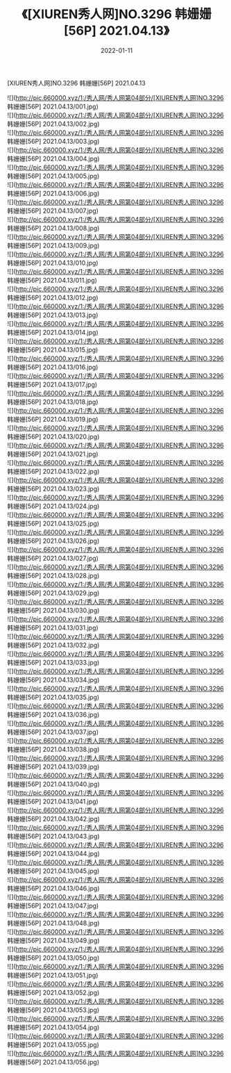 ﻿---
layout: post
title:  《[XIUREN秀人网]NO.3296 韩姗姗[56P] 2021.04.13》
date:   2022-01-11
img: http://pic.660000.xyz/1:/秀人网/秀人网第04部分/[XIUREN秀人网]NO.3296 韩姗姗[56P] 2021.04.13/000.jpg
categories: [美女, 清纯, 唯美]
---

[XIUREN秀人网]NO.3296 韩姗姗[56P] 2021.04.13

 ![](http://pic.660000.xyz/1:/秀人网/秀人网第04部分/[XIUREN秀人网]NO.3296 韩姗姗[56P] 2021.04.13/001.jpg) <br>![](http://pic.660000.xyz/1:/秀人网/秀人网第04部分/[XIUREN秀人网]NO.3296 韩姗姗[56P] 2021.04.13/002.jpg) <br>![](http://pic.660000.xyz/1:/秀人网/秀人网第04部分/[XIUREN秀人网]NO.3296 韩姗姗[56P] 2021.04.13/003.jpg) <br>![](http://pic.660000.xyz/1:/秀人网/秀人网第04部分/[XIUREN秀人网]NO.3296 韩姗姗[56P] 2021.04.13/004.jpg) <br>![](http://pic.660000.xyz/1:/秀人网/秀人网第04部分/[XIUREN秀人网]NO.3296 韩姗姗[56P] 2021.04.13/005.jpg) <br>![](http://pic.660000.xyz/1:/秀人网/秀人网第04部分/[XIUREN秀人网]NO.3296 韩姗姗[56P] 2021.04.13/006.jpg) <br>![](http://pic.660000.xyz/1:/秀人网/秀人网第04部分/[XIUREN秀人网]NO.3296 韩姗姗[56P] 2021.04.13/007.jpg) <br>![](http://pic.660000.xyz/1:/秀人网/秀人网第04部分/[XIUREN秀人网]NO.3296 韩姗姗[56P] 2021.04.13/008.jpg) <br>![](http://pic.660000.xyz/1:/秀人网/秀人网第04部分/[XIUREN秀人网]NO.3296 韩姗姗[56P] 2021.04.13/009.jpg) <br>![](http://pic.660000.xyz/1:/秀人网/秀人网第04部分/[XIUREN秀人网]NO.3296 韩姗姗[56P] 2021.04.13/010.jpg) <br>![](http://pic.660000.xyz/1:/秀人网/秀人网第04部分/[XIUREN秀人网]NO.3296 韩姗姗[56P] 2021.04.13/011.jpg) <br>![](http://pic.660000.xyz/1:/秀人网/秀人网第04部分/[XIUREN秀人网]NO.3296 韩姗姗[56P] 2021.04.13/012.jpg) <br>![](http://pic.660000.xyz/1:/秀人网/秀人网第04部分/[XIUREN秀人网]NO.3296 韩姗姗[56P] 2021.04.13/013.jpg) <br>![](http://pic.660000.xyz/1:/秀人网/秀人网第04部分/[XIUREN秀人网]NO.3296 韩姗姗[56P] 2021.04.13/014.jpg) <br>![](http://pic.660000.xyz/1:/秀人网/秀人网第04部分/[XIUREN秀人网]NO.3296 韩姗姗[56P] 2021.04.13/015.jpg) <br>![](http://pic.660000.xyz/1:/秀人网/秀人网第04部分/[XIUREN秀人网]NO.3296 韩姗姗[56P] 2021.04.13/016.jpg) <br>![](http://pic.660000.xyz/1:/秀人网/秀人网第04部分/[XIUREN秀人网]NO.3296 韩姗姗[56P] 2021.04.13/017.jpg) <br>![](http://pic.660000.xyz/1:/秀人网/秀人网第04部分/[XIUREN秀人网]NO.3296 韩姗姗[56P] 2021.04.13/018.jpg) <br>![](http://pic.660000.xyz/1:/秀人网/秀人网第04部分/[XIUREN秀人网]NO.3296 韩姗姗[56P] 2021.04.13/019.jpg) <br>![](http://pic.660000.xyz/1:/秀人网/秀人网第04部分/[XIUREN秀人网]NO.3296 韩姗姗[56P] 2021.04.13/020.jpg) <br>![](http://pic.660000.xyz/1:/秀人网/秀人网第04部分/[XIUREN秀人网]NO.3296 韩姗姗[56P] 2021.04.13/021.jpg) <br>![](http://pic.660000.xyz/1:/秀人网/秀人网第04部分/[XIUREN秀人网]NO.3296 韩姗姗[56P] 2021.04.13/022.jpg) <br>![](http://pic.660000.xyz/1:/秀人网/秀人网第04部分/[XIUREN秀人网]NO.3296 韩姗姗[56P] 2021.04.13/023.jpg) <br>![](http://pic.660000.xyz/1:/秀人网/秀人网第04部分/[XIUREN秀人网]NO.3296 韩姗姗[56P] 2021.04.13/024.jpg) <br>![](http://pic.660000.xyz/1:/秀人网/秀人网第04部分/[XIUREN秀人网]NO.3296 韩姗姗[56P] 2021.04.13/025.jpg) <br>![](http://pic.660000.xyz/1:/秀人网/秀人网第04部分/[XIUREN秀人网]NO.3296 韩姗姗[56P] 2021.04.13/026.jpg) <br>![](http://pic.660000.xyz/1:/秀人网/秀人网第04部分/[XIUREN秀人网]NO.3296 韩姗姗[56P] 2021.04.13/027.jpg) <br>![](http://pic.660000.xyz/1:/秀人网/秀人网第04部分/[XIUREN秀人网]NO.3296 韩姗姗[56P] 2021.04.13/028.jpg) <br>![](http://pic.660000.xyz/1:/秀人网/秀人网第04部分/[XIUREN秀人网]NO.3296 韩姗姗[56P] 2021.04.13/029.jpg) <br>![](http://pic.660000.xyz/1:/秀人网/秀人网第04部分/[XIUREN秀人网]NO.3296 韩姗姗[56P] 2021.04.13/030.jpg) <br>![](http://pic.660000.xyz/1:/秀人网/秀人网第04部分/[XIUREN秀人网]NO.3296 韩姗姗[56P] 2021.04.13/031.jpg) <br>![](http://pic.660000.xyz/1:/秀人网/秀人网第04部分/[XIUREN秀人网]NO.3296 韩姗姗[56P] 2021.04.13/032.jpg) <br>![](http://pic.660000.xyz/1:/秀人网/秀人网第04部分/[XIUREN秀人网]NO.3296 韩姗姗[56P] 2021.04.13/033.jpg) <br>![](http://pic.660000.xyz/1:/秀人网/秀人网第04部分/[XIUREN秀人网]NO.3296 韩姗姗[56P] 2021.04.13/034.jpg) <br>![](http://pic.660000.xyz/1:/秀人网/秀人网第04部分/[XIUREN秀人网]NO.3296 韩姗姗[56P] 2021.04.13/035.jpg) <br>![](http://pic.660000.xyz/1:/秀人网/秀人网第04部分/[XIUREN秀人网]NO.3296 韩姗姗[56P] 2021.04.13/036.jpg) <br>![](http://pic.660000.xyz/1:/秀人网/秀人网第04部分/[XIUREN秀人网]NO.3296 韩姗姗[56P] 2021.04.13/037.jpg) <br>![](http://pic.660000.xyz/1:/秀人网/秀人网第04部分/[XIUREN秀人网]NO.3296 韩姗姗[56P] 2021.04.13/038.jpg) <br>![](http://pic.660000.xyz/1:/秀人网/秀人网第04部分/[XIUREN秀人网]NO.3296 韩姗姗[56P] 2021.04.13/039.jpg) <br>![](http://pic.660000.xyz/1:/秀人网/秀人网第04部分/[XIUREN秀人网]NO.3296 韩姗姗[56P] 2021.04.13/040.jpg) <br>![](http://pic.660000.xyz/1:/秀人网/秀人网第04部分/[XIUREN秀人网]NO.3296 韩姗姗[56P] 2021.04.13/041.jpg) <br>![](http://pic.660000.xyz/1:/秀人网/秀人网第04部分/[XIUREN秀人网]NO.3296 韩姗姗[56P] 2021.04.13/042.jpg) <br>![](http://pic.660000.xyz/1:/秀人网/秀人网第04部分/[XIUREN秀人网]NO.3296 韩姗姗[56P] 2021.04.13/043.jpg) <br>![](http://pic.660000.xyz/1:/秀人网/秀人网第04部分/[XIUREN秀人网]NO.3296 韩姗姗[56P] 2021.04.13/044.jpg) <br>![](http://pic.660000.xyz/1:/秀人网/秀人网第04部分/[XIUREN秀人网]NO.3296 韩姗姗[56P] 2021.04.13/045.jpg) <br>![](http://pic.660000.xyz/1:/秀人网/秀人网第04部分/[XIUREN秀人网]NO.3296 韩姗姗[56P] 2021.04.13/046.jpg) <br>![](http://pic.660000.xyz/1:/秀人网/秀人网第04部分/[XIUREN秀人网]NO.3296 韩姗姗[56P] 2021.04.13/047.jpg) <br>![](http://pic.660000.xyz/1:/秀人网/秀人网第04部分/[XIUREN秀人网]NO.3296 韩姗姗[56P] 2021.04.13/048.jpg) <br>![](http://pic.660000.xyz/1:/秀人网/秀人网第04部分/[XIUREN秀人网]NO.3296 韩姗姗[56P] 2021.04.13/049.jpg) <br>![](http://pic.660000.xyz/1:/秀人网/秀人网第04部分/[XIUREN秀人网]NO.3296 韩姗姗[56P] 2021.04.13/050.jpg) <br>![](http://pic.660000.xyz/1:/秀人网/秀人网第04部分/[XIUREN秀人网]NO.3296 韩姗姗[56P] 2021.04.13/051.jpg) <br>![](http://pic.660000.xyz/1:/秀人网/秀人网第04部分/[XIUREN秀人网]NO.3296 韩姗姗[56P] 2021.04.13/052.jpg) <br>![](http://pic.660000.xyz/1:/秀人网/秀人网第04部分/[XIUREN秀人网]NO.3296 韩姗姗[56P] 2021.04.13/053.jpg) <br>![](http://pic.660000.xyz/1:/秀人网/秀人网第04部分/[XIUREN秀人网]NO.3296 韩姗姗[56P] 2021.04.13/054.jpg) <br>![](http://pic.660000.xyz/1:/秀人网/秀人网第04部分/[XIUREN秀人网]NO.3296 韩姗姗[56P] 2021.04.13/055.jpg) <br>![](http://pic.660000.xyz/1:/秀人网/秀人网第04部分/[XIUREN秀人网]NO.3296 韩姗姗[56P] 2021.04.13/056.jpg) <br>